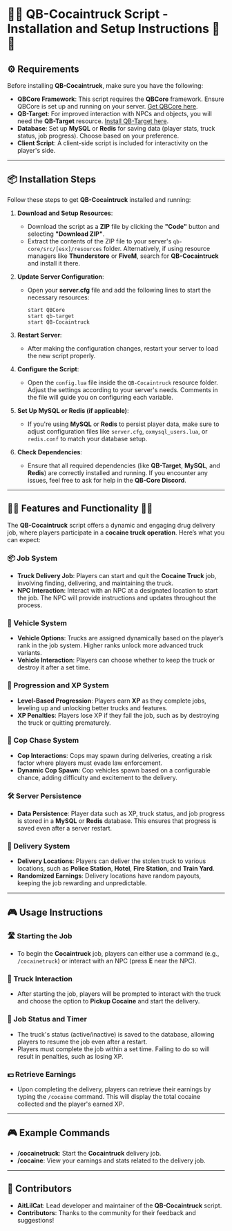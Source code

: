 
# 💊🎉 QB-Cocaintruck Script - Installation and Setup Instructions 💊🎉

## ⚙️ Requirements

Before installing **QB-Cocaintruck**, make sure you have the following:

- **QBCore Framework**: This script requires the **QBCore** framework. Ensure QBCore is set up and running on your server. [Get QBCore here](https://github.com/qbcore-framework).
- **QB-Target**: For improved interaction with NPCs and objects, you will need the **QB-Target** resource. [Install QB-Target here](https://github.com/psmajors/ps-target).
- **Database**: Set up **MySQL** or **Redis** for saving data (player stats, truck status, job progress). Choose based on your preference.
- **Client Script**: A client-side script is included for interactivity on the player's side.

---

## 📦 Installation Steps

Follow these steps to get **QB-Cocaintruck** installed and running:

1. **Download and Setup Resources**:
   - Download the script as a **ZIP** file by clicking the **"Code"** button and selecting **"Download ZIP"**.
   - Extract the contents of the ZIP file to your server's `qb-core/src/[esx]/resources` folder. Alternatively, if using resource managers like **Thunderstore** or **FiveM**, search for **QB-Cocaintruck** and install it there.

2. **Update Server Configuration**:
   - Open your **server.cfg** file and add the following lines to start the necessary resources:
     ```plaintext
     start QBCore
     start qb-target
     start QB-Cocaintruck
     ```

3. **Restart Server**:
   - After making the configuration changes, restart your server to load the new script properly.

4. **Configure the Script**:
   - Open the `config.lua` file inside the `QB-Cocaintruck` resource folder. Adjust the settings according to your server's needs. Comments in the file will guide you on configuring each variable.

5. **Set Up MySQL or Redis (if applicable)**:
   - If you're using **MySQL** or **Redis** to persist player data, make sure to adjust configuration files like `server.cfg`, `oxmysql_users.lua`, or `redis.conf` to match your database setup.

6. **Check Dependencies**:
   - Ensure that all required dependencies (like **QB-Target**, **MySQL**, and **Redis**) are correctly installed and running. If you encounter any issues, feel free to ask for help in the **QB-Core Discord**.

---

## 💊🎉 Features and Functionality 🎉💊

The **QB-Cocaintruck** script offers a dynamic and engaging drug delivery job, where players participate in a **cocaine truck operation**. Here’s what you can expect:

### 📦 Job System
- **Truck Delivery Job**: Players can start and quit the **Cocaine Truck** job, involving finding, delivering, and maintaining the truck.
- **NPC Interaction**: Interact with an NPC at a designated location to start the job. The NPC will provide instructions and updates throughout the process.

### 🚚 Vehicle System
- **Vehicle Options**: Trucks are assigned dynamically based on the player’s rank in the job system. Higher ranks unlock more advanced truck variants.
- **Vehicle Interaction**: Players can choose whether to keep the truck or destroy it after a set time.

### 🔐 Progression and XP System
- **Level-Based Progression**: Players earn **XP** as they complete jobs, leveling up and unlocking better trucks and features.
- **XP Penalties**: Players lose XP if they fail the job, such as by destroying the truck or quitting prematurely.

### 🚓 Cop Chase System
- **Cop Interactions**: Cops may spawn during deliveries, creating a risk factor where players must evade law enforcement.
- **Dynamic Cop Spawn**: Cop vehicles spawn based on a configurable chance, adding difficulty and excitement to the delivery.

### 🛠️ Server Persistence
- **Data Persistence**: Player data such as XP, truck status, and job progress is stored in a **MySQL** or **Redis** database. This ensures that progress is saved even after a server restart.

### 📍 Delivery System
- **Delivery Locations**: Players can deliver the stolen truck to various locations, such as **Police Station**, **Hotel**, **Fire Station**, and **Train Yard**.
- **Randomized Earnings**: Delivery locations have random payouts, keeping the job rewarding and unpredictable.

---

## 🎮 Usage Instructions

### 🛣️ Starting the Job
- To begin the **Cocaintruck** job, players can either use a command (e.g., `/cocainetruck`) or interact with an NPC (press **E** near the NPC).

### 🚚 Truck Interaction
- After starting the job, players will be prompted to interact with the truck and choose the option to **Pickup Cocaine** and start the delivery.

### 🔄 Job Status and Timer
- The truck's status (active/inactive) is saved to the database, allowing players to resume the job even after a restart.
- Players must complete the job within a set time. Failing to do so will result in penalties, such as losing XP.

### 💵 Retrieve Earnings
- Upon completing the delivery, players can retrieve their earnings by typing the `/cocaine` command. This will display the total cocaine collected and the player's earned XP.

---

## 🎮 Example Commands
- **/cocainetruck**: Start the **Cocaintruck** delivery job.
- **/cocaine**: View your earnings and stats related to the delivery job.

---

## 🚀 Contributors

- **AitLilCat**: Lead developer and maintainer of the **QB-Cocaintruck** script.
- **Contributors**: Thanks to the community for their feedback and suggestions!
